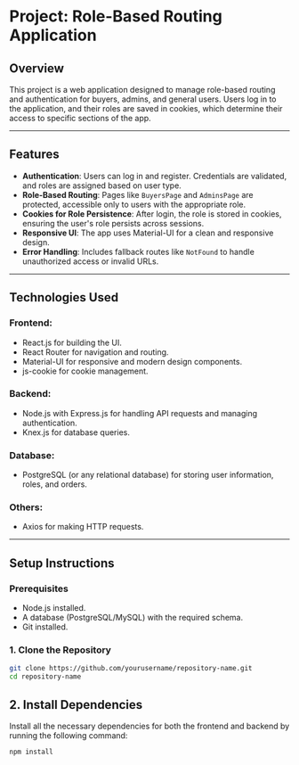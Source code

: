 # **Project: Role-Based Routing Application**

## **Overview**
This project is a web application designed to manage role-based routing and authentication for buyers, admins, and general users. Users log in to the application, and their roles are saved in cookies, which determine their access to specific sections of the app.

---

## **Features**
- **Authentication**: Users can log in and register. Credentials are validated, and roles are assigned based on user type.
- **Role-Based Routing**: Pages like `BuyersPage` and `AdminsPage` are protected, accessible only to users with the appropriate role.
- **Cookies for Role Persistence**: After login, the role is stored in cookies, ensuring the user's role persists across sessions.
- **Responsive UI**: The app uses Material-UI for a clean and responsive design.
- **Error Handling**: Includes fallback routes like `NotFound` to handle unauthorized access or invalid URLs.

---

## **Technologies Used**
### **Frontend**:
- React.js for building the UI.
- React Router for navigation and routing.
- Material-UI for responsive and modern design components.
- js-cookie for cookie management.

### **Backend**:
- Node.js with Express.js for handling API requests and managing authentication.
- Knex.js for database queries.

### **Database**:
- PostgreSQL (or any relational database) for storing user information, roles, and orders.

### **Others**:
- Axios for making HTTP requests.

---

## **Setup Instructions**
### **Prerequisites**
- Node.js installed.
- A database (PostgreSQL/MySQL) with the required schema.
- Git installed.

### **1. Clone the Repository**
```bash
git clone https://github.com/yourusername/repository-name.git
cd repository-name
```
## **2. Install Dependencies**
Install all the necessary dependencies for both the frontend and backend by running the following command:
```bash
npm install
```

